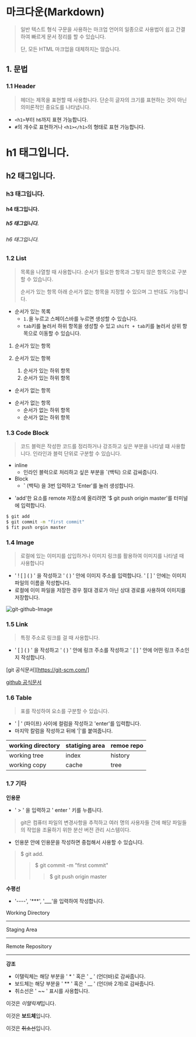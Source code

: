 # 마크다운(Markdown)

> 일반 텍스트 형식 구문을 사용하는 마크업 언어의 일종으로 사용법이 쉽고 간결하여 빠르게 문서 정리를 할 수 있습니다.
>
> 단, 모든 HTML 마크업을 대체하지는 않습니다.



## 1. 문법

### 1.1 Header

> 헤더는 제목을 표현할 때 사용합니다. 단순히 글자의 크기를 표현하는 것이 아닌 의미론적인 중요도를 나타냅니다.



- `<h1>`부터 `h6`까지 표현 가능합니다.
- `#`의 개수로 표현하거나 `<h1></h1>`의 형태로 표현 가능합니다.



# h1 태그입니다.

## h2 태그입니다.

### h3 태그입니다.

#### h4 태그입니다.

<h5>h5 태그입니다.</h5>

###### h6 태그입니다.



### 1.2 List

> 목록을 나열할 때 사용합니다. 순서가 필요한 항목과 그렇지 않은 항목으로 구분할 수 있습니다.
>
> 순서가 있는 항목 아래 순서가 없는 항목을 지정할 수 있으며 그 반대도 가능합니다.

- 순서가 있는 목록
  - `1.`을 누르고 스페이스바를 누르면 생성할 수 있습니다.
  - `tab`키를 눌러서 하위 항목을 생성할 수 있고 `shift + tab`키를 눌러서 상위 항목으로 이동할 수 있습니다.



1. 순서가 있는 항목

2. 순서가 있는 항복

   1. 순서가 있는 하위 항목
   2. 순서가 있는 하위 항목

   

- 순서가 없는 항목



* 순서가 없는 항목
  * 순서가 없는 하위 항목
  * 순서가 없는 하위 항목



### 1.3 Code Block

> 코드 블럭은 작성한 코드를 정리하거나 강조하고 싶은 부분을 나타낼 떄 사용합니다. 인라인과 블럭 단위로 구분할 수 있습니다.

- inline
  - 인라인 블럭으로 처리하고 싶은 부분을 **`**(백틱) 으로 감싸줍니다.
- Block
  - **`** (백틱) 을 3번 입력하고 'Enter'를 눌러 생성합니다.



* 'add'한 요소를 remote 저장소에 올리려면 '$ git push origin master'를 터미널에 입력합니다.

```bash
$ git add
$ git commit -m "first commit"
$ fit push orgin master
```



### 1.4 Image

> 로컬에 있는 이미지를 삽입하거나 이미지 링크를 활용하여 이미지를 나타낼 때 사용합니다

- ' ! [ ] ( ) ' 을 작성하고 ' ( ) ' 안에 이미지 주소를 입력합니다. ' [ ] ' 안에는 이미지 파일의 이름을 작성합니다.
- 로컬에 이미 파일을 저장한 경우 절대 경로가 아닌 상대 경로를 사용하여 이미지를 저장합니다.

![git-github-Image](https://miro.medium.com/max/3586/1*mtsk3fQ_BRemFidhkel3dA.png)



### 1.5 Link

> 특정 주소로 링크를 걸 때 사용합니다.

- ' [ ] ( ) ' 을 작성하고 ' ( ) ' 안에 링크 주소를 작성하고 ' [ ] ' 안에 어떤 링크 주소인지 작성합니다.



[git 공식문서][https://git-scm.com/]

[github 공식문서](https://github.com/)





### 1.6 Table

> 표를 작성하여 요소를 구분할 수 있습니다.

- ' | ' (파이프) 사이에 컬럼을 작성하고 'enter'를 입력합니다.
- 마지막 칼럼을 작성하고 뒤에 '|'를 붙여줍니다.



| working directory | statiging area | remoe repo |
| ----------------- | -------------- | ---------- |
| working tree      | index          | history    |
| working copy      | cache          | tree       |





### 1.7 기타

**인용문**

- ' > ' 을 입력하고 ' enter ' 키를 누릅니다.

  

> git은 컴퓨터 파일의 변경사항을 추적하고 여러 명의 사용자들 간에 해당 파일들의 작업을 조율하기 위한 분산 버전 관리 시스템이다.



* 인용문 안에 인용문을 작성하면 중첩해서 사용할 수 있습니다.

  

> $ git add.
>
>  
>
> > $ git commit -m "first commit"
> >
> >  
> >
> > > $ git push origin master





**수평선**

- '----', '***', '___'을 입력하여 작성합니다.

Working Directory

---

Staging Area

***

Remote Repository

___





**강조**

- 이탤릭체는 해당 부분을 ' * ' 혹은 ' _ ' (언더바)로 감싸줍니다.
- 보드체는 해당 부분을 ' ** ' 혹은 ' __ ' (언더바 2개)로 감싸줍니다.
- 취소선은 ' ~~ ' 표시를 사용합니다.



이것은 *이탤릭체*입니다.

이것은 **보드체**입니다.

이것은 ~~취소선~~입니다.

